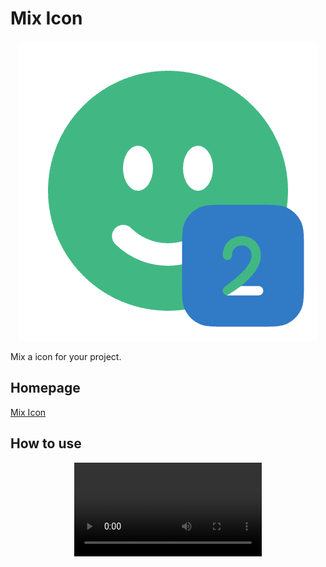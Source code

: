 # Mix Icon

<p align="center">
  <a href="https://raw.githubusercontent.com/micaiguai/mix-icon/refs/heads/main/assets/icon.png">
    <img src="https://raw.githubusercontent.com/micaiguai/mix-icon/refs/heads/main/assets/icon.png/">
  </a>
</p>

Mix a icon for your project.

## Homepage
[Mix Icon](https://micaiguai.github.io/mix-icon/)

## How to use
<p align="center">
  <video src='https://raw.githubusercontent.com/micaiguai/mix-icon/refs/heads/main/assets/preview.mp4'/>
</p>
